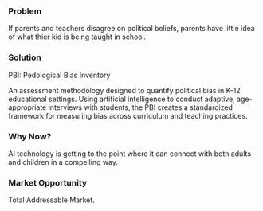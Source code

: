 ### Problem

If parents and teachers disagree on political beliefs, parents have little idea of what thier kid is being taught in school.

### Solution

PBI: Pedological Bias Inventory

An assessment methodology designed to quantify political bias in K-12 educational settings. Using artificial intelligence to conduct adaptive, age-appropriate interviews with students, the PBI creates a standardized framework for measuring bias across curriculum and teaching practices.

### Why Now?

AI technology is getting to the point where it can connect with both adults and children in a compelling way. 

### Market Opportunity 

Total Addressable Market. 
